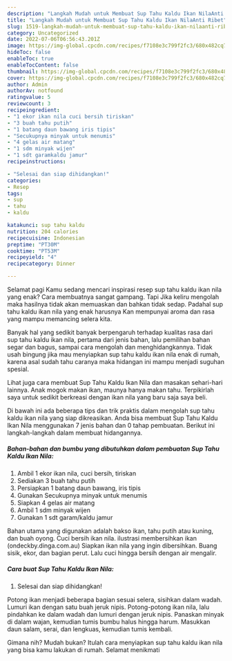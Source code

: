 ```yaml
---
description: "Langkah Mudah untuk Membuat Sup Tahu Kaldu Ikan NilaAnti Ribet"
title: "Langkah Mudah untuk Membuat Sup Tahu Kaldu Ikan NilaAnti Ribet"
slug: 1519-langkah-mudah-untuk-membuat-sup-tahu-kaldu-ikan-nilaanti-ribet
category: Uncategorized
date: 2022-07-06T06:56:43.201Z
image: https://img-global.cpcdn.com/recipes/f7108e3c799f2fc3/680x482cq70/sup-tahu-kaldu-ikan-nila-foto-resep-utama.jpg
hideToc: false
enableToc: true
enableTocContent: false
thumbnail: https://img-global.cpcdn.com/recipes/f7108e3c799f2fc3/680x482cq70/sup-tahu-kaldu-ikan-nila-foto-resep-utama.jpg
cover: https://img-global.cpcdn.com/recipes/f7108e3c799f2fc3/680x482cq70/sup-tahu-kaldu-ikan-nila-foto-resep-utama.jpg
author: Admin
authorAv: notfound
ratingvalue: 5
reviewcount: 3
recipeingredient:
- "1 ekor ikan nila cuci bersih tiriskan"
- "3 buah tahu putih"
- "1 batang daun bawang iris tipis"
- "Secukupnya minyak untuk menumis"
- "4 gelas air matang"
- "1 sdm minyak wijen"
- "1 sdt garamkaldu jamur"
recipeinstructions:

- "Selesai dan siap dihidangkan!"
categories:
- Resep
tags:
- sup
- tahu
- kaldu

katakunci: sup tahu kaldu 
nutrition: 204 calories
recipecuisine: Indonesian
preptime: "PT30M"
cooktime: "PT53M"
recipeyield: "4"
recipecategory: Dinner

---
```



Selamat pagi Kamu sedang mencari inspirasi resep sup tahu kaldu ikan nila yang enak? Cara membuatnya sangat gampang. Tapi Jika keliru mengolah maka hasilnya tidak akan memuaskan dan bahkan tidak sedap. Padahal sup tahu kaldu ikan nila yang enak harusnya Kan mempunyai aroma dan rasa yang mampu memancing selera kita.


Banyak hal yang sedikit banyak berpengaruh terhadap kualitas rasa dari sup tahu kaldu ikan nila, pertama dari jenis bahan, lalu pemilihan bahan segar dan bagus, sampai cara mengolah dan menghidangkannya. Tidak usah bingung jika mau menyiapkan sup tahu kaldu ikan nila enak di rumah, karena asal sudah tahu caranya maka hidangan ini mampu menjadi suguhan spesial.

Lihat juga cara membuat Sup Tahu Kaldu Ikan Nila dan masakan sehari-hari lainnya. Anak mogok makan ikan, maunya hanya makan tahu. Terpikirlah saya untuk sedikit berkreasi dengan ikan nila yang baru saja saya beli.


Di bawah ini ada beberapa tips dan trik praktis dalam mengolah sup tahu kaldu ikan nila yang siap dikreasikan. Anda bisa membuat Sup Tahu Kaldu Ikan Nila menggunakan 7 jenis bahan dan 0 tahap pembuatan. Berikut ini langkah-langkah dalam membuat hidangannya.

<!--inarticleads1-->

##### Bahan-bahan dan bumbu yang dibutuhkan dalam pembuatan Sup Tahu Kaldu Ikan Nila:

1. Ambil 1 ekor ikan nila, cuci bersih, tiriskan
1. Sediakan 3 buah tahu putih
1. Persiapkan 1 batang daun bawang, iris tipis
1. Gunakan Secukupnya minyak untuk menumis
1. Siapkan 4 gelas air matang
1. Ambil 1 sdm minyak wijen
1. Gunakan 1 sdt garam/kaldu jamur


Bahan utama yang digunakan adalah bakso ikan, tahu putih atau kuning, dan buah oyong. Cuci bersih ikan nila. ilustrasi membersihkan ikan (ondeckby.dinga.com.au) Siapkan ikan nila yang ingin dibersihkan. Buang sisik, ekor, dan bagian perut. Lalu cuci hingga bersih dengan air mengalir. 

<!--inarticleads2-->

##### Cara buat Sup Tahu Kaldu Ikan Nila:


1. Selesai dan siap dihidangkan!

Potong ikan menjadi beberapa bagian sesuai selera, sisihkan dalam wadah. Lumuri ikan dengan satu buah jeruk nipis. Potong-potong ikan nila, lalu pindahkan ke dalam wadah dan lumuri dengan jeruk nipis. Panaskan minyak di dalam wajan, kemudian tumis bumbu halus hingga harum. Masukkan daun salam, serai, dan lengkuas, kemudian tumis kembali. 

Gimana nih? Mudah bukan? Itulah cara menyiapkan sup tahu kaldu ikan nila yang bisa kamu lakukan di rumah. Selamat menikmati
